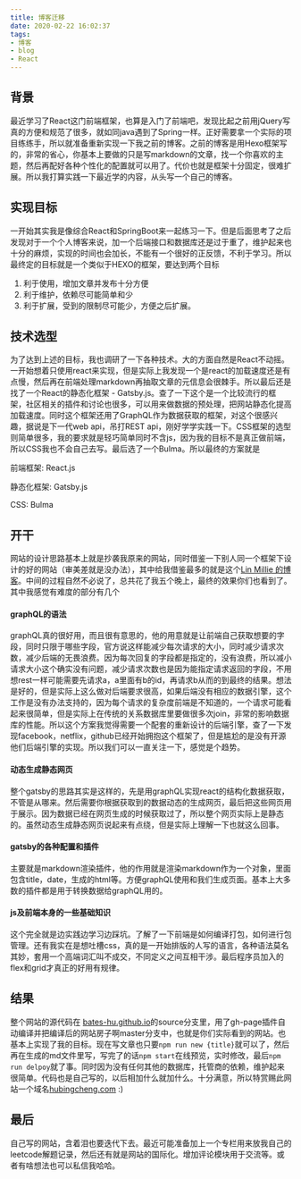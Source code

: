```yaml
---
title: 博客迁移
date: 2020-02-22 16:02:37
tags: 
- 博客
- blog
- React
---
```





## 背景

最近学习了React这门前端框架，也算是入门了前端吧，发现比起之前用jQuery写真的方便和规范了很多，就如同java遇到了Spring一样。正好需要拿一个实际的项目练练手，所以就准备重新实现一下我之前的博客。之前的博客是用Hexo框架写的，非常的省心，你基本上要做的只是写markdown的文章，找一个你喜欢的主题，然后再配好各种个性化的配置就可以用了。代价也就是框架十分固定，很难扩展。所以我打算实践一下最近学的内容，从头写一个自己的博客。



## 实现目标

一开始其实我是像综合React和SpringBoot来一起练习一下。但是后面思考了之后发现对于一个个人博客来说，加一个后端接口和数据库还是过于重了，维护起来也十分的麻烦，实现的时间也会加长，不能有一个很好的正反馈，不利于学习。所以最终定的目标就是一个类似于HEXO的框架，要达到两个目标

1. 利于使用，增加文章并发布十分方便
2. 利于维护，依赖尽可能简单和少
3. 利于扩展，受到的限制尽可能少，方便之后扩展。



## 技术选型

为了达到上述的目标，我也调研了一下各种技术。大的方面自然是React不动摇。一开始想着只使用react来实现，但是实际上我发现一个是react的加载速度还是有点慢，然后再在前端处理markdown再抽取文章的元信息会很棘手。所以最后还是找了一个React的静态化框架 - Gatsby.js。查了一下这个是一个比较流行的框架，社区相关的插件和讨论也很多，可以用来做数据的预处理，把网站静态化提高加载速度。同时这个框架还用了GraphQL作为数据获取的框架，对这个很感兴趣，据说是下一代web api，吊打REST api，刚好学学实践一下。CSS框架的选型则简单很多，我的要求就是轻巧简单同时不含js，因为我的目标不是真正做前端，所以CSS我也不会自己去写。最后选了一个Bulma。所以最终的方案就是

前端框架: React.js

静态化框架: Gatsby.js

CSS: Bulma



## 开干

网站的设计思路基本上就是抄袭我原来的网站，同时借鉴一下别人同一个框架下设计的好的网站（审美差就是没办法），其中给我借鉴最多的就是这个[Lin Millie 的博客](https://www.millielin.com/)。中间的过程自然不必说了，总共花了我五个晚上，最终的效果你们也看到了。其中我感觉有难度的部分有几个



#### graphQL的语法
graphQL真的很好用，而且很有意思的，他的用意就是让前端自己获取想要的字段，同时只限于哪些字段，官方说这样能减少每次请求的大小，同时减少请求次数，减少后端的无畏浪费。因为每次回复的字段都是指定的，没有浪费，所以减小请求大小这个确实没有问题，减少请求次数也是因为能指定请求返回的字段，不用想rest一样可能需要先请求a，a里面有b的id，再请求b从而的到最终的结果。想法是好的，但是实际上这么做对后端要求很高，如果后端没有相应的数据引擎，这个工作是没有办法支持的，因为每个请求的复杂度前端是不知道的，一个请求可能看起来很简单，但是实际上在传统的关系数据库里要做很多次join，非常的影响数据库的性能。所以这个方案我觉得需要一个配套的重新设计的后端引擎，查了一下发现facebook，netflix，github已经开始拥抱这个框架了，但是尴尬的是没有开源他们后端引擎的实现。所以我们可以一直关注一下，感觉是个趋势。

#### 动态生成静态网页
整个gatsby的思路其实是这样的，先是用graphQL实现react的结构化数据获取，不管是从哪来。然后需要你根据获取到的数据动态的生成网页，最后把这些网页用于展示。因为数据已经在网页生成的时候获取过了，所以整个网页实际上是静态的。虽然动态生成静态网页说起来有点绕，但是实际上理解一下也就这么回事。

#### gatsby的各种配置和插件
主要就是markdown渲染插件，他的作用就是渲染markdown作为一个对象，里面包含title，date，生成的html等。方便graphQL使用和我们生成页面。基本上大多数的插件都是用于转换数据给graphQL用的。

#### js及前端本身的一些基础知识
这个完全就是边实践边学习边踩坑。了解了一下前端是如何编译打包，如何进行包管理。还有我实在是想吐槽css，真的是一开始排版的人写的语言，各种语法莫名其妙，套用一个高端词汇叫不成交，不同定义之间互相干涉。最后程序员加入的flex和grid才真正的好用有规律。

## 结果
整个网站的源代码在 [bates-hu.github.io](https://github.com/bates-hu/bates-hu.github.io/tree/source)的source分支里，用了gh-page插件自动编译并把编译后的网站房子啊master分支中，也就是你们实际看到的网站。也基本上实现了我的目标。现在写文章也只要`npm run new {title}`就可以了，然后再在生成的md文件里写，写完了的话`npm start`在线预览，实时修改，最后`npm run delpoy`就了事。同时因为没有任何其他的数据库，托管商的依赖，维护起来很简单。代码也是自己写的，以后相加什么就加什么。十分满意，所以特赏赐此网站一个域名[hubingcheng.com](hubingcheng.com) :)

## 最后
自己写的网站，含着泪也要迭代下去。最近可能准备加上一个专栏用来放我自己的leetcode解题记录，然后还有就是网站的国际化。增加评论模块用于交流等。或者有啥想法也可以私信我哈哈。




